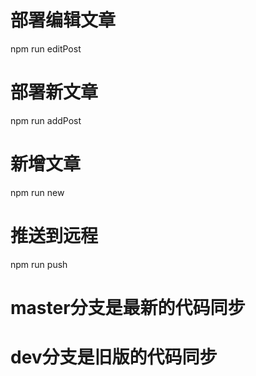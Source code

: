 # 部署编辑文章
npm run editPost
# 部署新文章
npm run addPost
# 新增文章
npm run new 
# 推送到远程
npm run push
# master分支是最新的代码同步
# dev分支是旧版的代码同步
